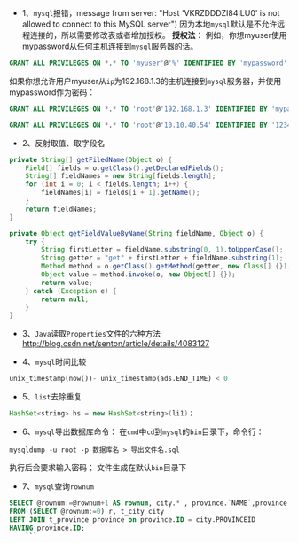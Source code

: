 + 1、`mysql`报错，message from server: "Host 'VKRZDDDZI84ILU0' is not allowed to connect to this MySQL server")
因为本地`mysql`默认是不允许远程连接的，所以需要修改表或者增加授权。
**授权法**：
例如，你想myuser使用mypassword从任何主机连接到`mysql`服务器的话。
```sql
GRANT ALL PRIVILEGES ON *.* TO 'myuser'@'%' IDENTIFIED BY 'mypassword' WITH GRANT OPTION;
```
如果你想允许用户myuser从`ip`为192.168.1.3的主机连接到`mysql`服务器，并使用mypassword作为密码：
```sql
GRANT ALL PRIVILEGES ON *.* TO 'root'@'192.168.1.3' IDENTIFIED BY 'mypassword' WITH GRANT OPTION;

GRANT ALL PRIVILEGES ON *.* TO 'root'@'10.10.40.54' IDENTIFIED BY '123456' WITH GRANT OPTION;
```
	
+ 2、反射取值、取字段名
```java
private String[] getFiledName(Object o) {
	Field[] fields = o.getClass().getDeclaredFields();
	String[] fieldNames = new String[fields.length];
	for (int i = 0; i < fields.length; i++) {
		fieldNames[i] = fields[i + 1].getName();
	}
	return fieldNames;
}

private Object getFieldValueByName(String fieldName, Object o) {
	try {
		String firstLetter = fieldName.substring(0, 1).toUpperCase();
		String getter = "get" + firstLetter + fieldName.substring(1);
		Method method = o.getClass().getMethod(getter, new Class[] {});
		Object value = method.invoke(o, new Object[] {});
		return value;
	} catch (Exception e) {
		return null;
	}
}
```
	
+ 3、`Java`读取`Properties`文件的六种方法
http://blog.csdn.net/senton/article/details/4083127
	
+ 4、`mysql`时间比较
```sql
unix_timestamp(now())- unix_timestamp(ads.END_TIME) < 0
```
+ 5、`list`去除重复
```java
HashSet<string> hs = new HashSet<string>(li1)；
```
+ 6、`mysql`导出数据库命令：
在`cmd`中`cd`到`mysql`的`bin`目录下，命令行：
```shell
mysqldump -u root -p 数据库名 > 导出文件名.sql
```
执行后会要求输入密码；
文件生成在默认`bin`目录下
	
+ 7、`mysql`查询`rownum`
```sql
SELECT @rownum:=@rownum+1 AS rownum, city.* , province.`NAME`,province.ID
FROM (SELECT @rownum:=0) r, t_city city
LEFT JOIN t_province province on province.ID = city.PROVINCEID
HAVING province.ID; 
	```
